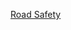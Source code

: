[Road Safety](https://docs.google.com/presentation/d/e/2PACX-1vRguwJCwT7jMUia4BGUmvZ8hrryOFL2294lxu_CCugPhPmPSpLZfCtUgmNg3Cgp1VLjff0WS81Oh1UQ/pub?start=false&loop=true&delayms=60000)
